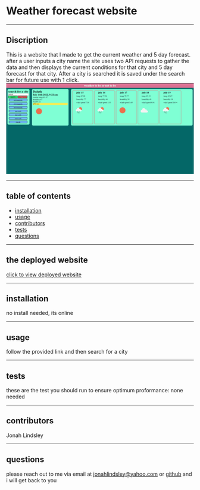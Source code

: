 # Weather forecast website  
  ***
  ## Discription 
  
  This is a website that I made to get the current weather and 5 day forecast. after a user inputs a city name the site uses two API requests to gather the data and then displays the current conditions for that city and 5 day forecast for that city. After a city is searched it is saved under the search bar for future use with 1 click.   
  ![deployed site](./assets/deployedWeatherApp.png)
  ***
  ## table of contents
  * [installation](#installation)
  * [usage](#usage)
  * [contributors](#contributors)
  * [tests](#tests)
  * [questions](#questions)
  ***
  ## the deployed website  
  [click to view deployed website](https://jonahlindsley.github.io/weather-forecast-website/)
  ***
  ## installation
  no install needed, its online  
  ***
  ## usage
  follow the provided link and then search for a city  
  ***
  ## tests
  these are the test you should run to ensure optimum proformance: none needed  
  ***
  ## contributors 
  Jonah Lindsley  
  ***
  ## questions 
  please reach out to me via email at jonahlindsley@yahoo.com or [github](https://github.com/jonahlindsley) and i will get back to you 


